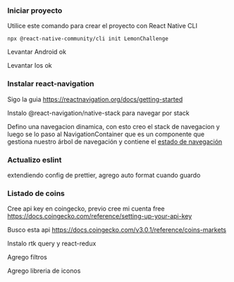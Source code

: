 ### Iniciar proyecto

Utilice este comando para crear el proyecto con React Native CLI

`npx @react-native-community/cli init LemonChallenge`

Levantar Android ok

Levantar Ios ok

### Instalar react-navigation

Sigo la guia https://reactnavigation.org/docs/getting-started

Instalo @react-navigation/native-stack para navegar por stack

Defino una navegacion dinamica, con esto creo el stack de navegacion y luego se lo paso al NavigationContainer que es un componente que gestiona nuestro árbol de navegación y contiene el [estado de navegación](https://reactnavigation.org/docs/navigation-state)

### Actualizo eslint

extendiendo config de prettier, agrego auto format cuando guardo

### Listado de coins

Cree api key en coingecko, previo cree mi cuenta free https://docs.coingecko.com/reference/setting-up-your-api-key

Busco esta api https://docs.coingecko.com/v3.0.1/reference/coins-markets

Instalo rtk query y react-redux

Agrego filtros

Agrego libreria de iconos
